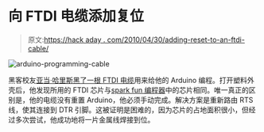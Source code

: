 # 向 FTDI 电缆添加复位

> 原文:[https://hack aday . com/2010/04/30/adding-reset-to-an-ftdi-cable/](https://hackaday.com/2010/04/30/adding-reset-to-an-ftdi-cable/)

![](../Images/b4a7a01c382ece2651e13d8723b488f6.png "arduino-programming-cable")

黑客校友[亚当·哈里斯](http://hackaday.com/author/adamharris/)[黑了一根 FTDI 电缆](http://sheekgeek.org/2010/adamsheekgeek/add-automatic-reset-to-your-ftdi-232r-cable)用来给他的 Arduino 编程。打开塑料外壳后，他发现所用的 FTDI 芯片与[spark fun 编程器](http://www.sparkfun.com/commerce/product_info.php?products_id=8772)中的芯片相同。唯一真正的区别是，他的电缆没有重置 Arduino，他必须手动完成。解决方案是重新路由 RTS 线，使其连接到 DTR 引脚。这被证明是困难的，因为芯片的占地面积很小，但经过多次尝试，他成功地将一片金属线焊接到位。